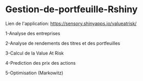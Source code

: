 # Gestion-de-portfeuille-Rshiny
Lien de l'application: https://sensory.shinyapps.io/valueatrisk/

1-Analyse des entreprises

2-Analyse de rendements des titres et des portfeuilles

3-Calcul de la Value At Risk

4-Prediction des prix des actions

5-Optimisation (Markowitz)
